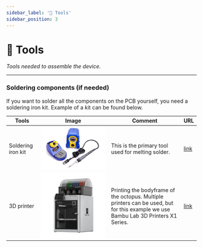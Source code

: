 ```yaml
---
sidebar_label: '🧰 Tools'
sidebar_position: 3
---
```


# 🧰 Tools

_Tools needed to assemble the device._

---


### Soldering components (if needed)

If you want to solder all the components on the PCB yourself, you need a soldering iron kit. Example of a kit can be found below. 

| **Tools** | **Image** | **Comment** | **URL**|
|-----------------|-----------------|-----------------|-----------------|
| Soldering iron kit | ![Soldering iron kit](../../static/img/electronics/soldering.jpg) | This is the primary tool used for melting solder. |  [link](https://www.amazon.com/Hakko-FX888D-23BY-Digital-Soldering-Station/dp/B00ANZRT4M/) |
| 3D printer | ![Bambu](../../static/img/electronics/printerbambu.jpeg) | Printing the bodyframe of the octopus. Multiple printers can be used, but for this example we use Bambu Lab 3D Printers X1 Series. | [link](https://bambulab.com/en-eu/x1) | 

